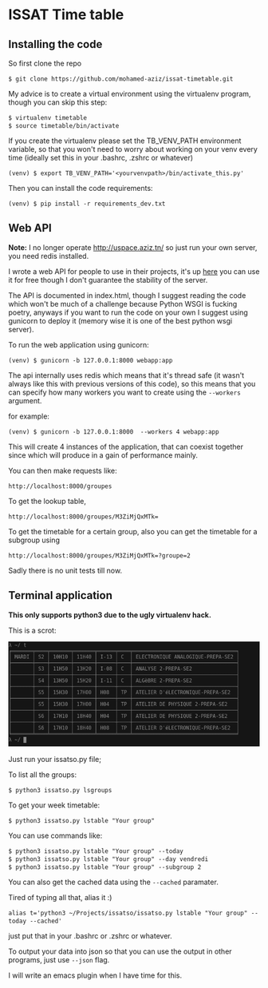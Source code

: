 # ISSAT Time table

## Installing the code

So first clone the repo

	$ git clone https://github.com/mohamed-aziz/issat-timetable.git

My advice is to create a virtual environment using the virtualenv program, though you can skip this step:

	$ virtualenv timetable
	$ source timetable/bin/activate

If you create the virtualenv please set the TB_VENV_PATH environment variable, so that you won't need to worry about working on your venv every time (ideally set this in your .bashrc, .zshrc or whatever)

	(venv) $ export TB_VENV_PATH='<yourvenvpath>/bin/activate_this.py'

Then you can install the code requirements:

	(venv) $ pip install -r requirements_dev.txt

## Web API

**Note:** I no longer operate http://uspace.aziz.tn/ so just run your own server, you need redis installed.

I wrote a web API for people to use in their projects, it's up [here](http://uspace.aziz.tn/issatso/)
you can use it for free though I don't guarantee the stability of the server.

The API is documented in index.html, though I suggest reading the code which
won't be much of a challenge because Python WSGI is fucking poetry, anyways
if you want to run the code on your own I suggest
using gunicorn to deploy it (memory wise it is one of the best python wsgi server).

To run the web application using gunicorn:

    (venv) $ gunicorn -b 127.0.0.1:8000 webapp:app

The api internally uses redis which means that it's thread safe (it wasn't always like this
with previous versions of this code), so this means that you can specify
how many workers you want to create using the <code>--workers</code> argument.

for example:

    (venv) $ gunicorn -b 127.0.0.1:8000  --workers 4 webapp:app

This will create 4 instances of the application, that can coexist together since which will
produce in a gain of performance mainly.

You can then make requests like:

    http://localhost:8000/groupes

To get the lookup table,

    http://localhost:8000/groupes/M3ZiMjQxMTk=

To get the timetable for a certain group, also you can get the timetable for a subgroup using

    http://localhost:8000/groupes/M3ZiMjQxMTk=?groupe=2


Sadly there is no unit tests till now.

## Terminal application

**This only supports python3 due to the ugly virtualenv hack.**


This is a scrot:

![Alt Text](scrot.png)

Just run your issatso.py file;

To list all the groups:

	$ python3 issatso.py lsgroups

To get your week timetable:

	$ python3 issatso.py lstable "Your group"

You can use commands like:

	$ python3 issatso.py lstable "Your group" --today
	$ python3 issatso.py lstable "Your group" --day vendredi
    $ python3 issatso.py lstable "Your group" --subgroup 2

You can also get the cached data using the <code>--cached</code> paramater.

Tired of typing all that, alias it :)

	alias t='python3 ~/Projects/issatso/issatso.py lstable "Your group" --today --cached'

just put that in your .bashrc or .zshrc or whatever.

To output your data into json so that you can use the output in other programs, just use <code>--json</code> flag.

I will write an emacs plugin when I have time for this.
